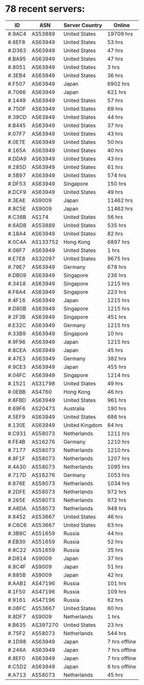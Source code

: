 # 78 recent servers:

| ID | ASN | Server Country | Online |
| ------ | ------ | ------ | ------ |
| #.9AC4 | AS53889 | United States | 19709 hrs |
| #.6EF8 | AS63949 | United States | 53 hrs |
| #.D363 | AS63949 | United States | 47 hrs |
| #.BA95 | AS63949 | United States | 47 hrs |
| #.8051 | AS63949 | United States | 3 hrs |
| #.3EB4 | AS63949 | United States | 36 hrs |
| #.F507 | AS63949 | Japan | 6902 hrs |
| #.7066 | AS63949 | Japan | 621 hrs |
| #.1449 | AS63949 | United States | 57 hrs |
| #.75DF | AS63949 | United States | 69 hrs |
| #.39CD | AS63949 | United States | 44 hrs |
| #.B445 | AS63949 | United States | 37 hrs |
| #.07F7 | AS63949 | United States | 43 hrs |
| #.0E7E | AS63949 | United States | 50 hrs |
| #.165A | AS63949 | United States | 40 hrs |
| #.DDA9 | AS63949 | United States | 43 hrs |
| #.285D | AS63949 | United States | 61 hrs |
| #.5B97 | AS63949 | United States | 574 hrs |
| #.DF53 | AS63949 | Singapore | 150 hrs |
| #.DCF9 | AS63949 | United States | 49 hrs |
| #.3EAE | AS9009 | Japan | 11462 hrs |
| #.8C5E | AS9009 | Japan | 11462 hrs |
| #.C36B | AS174 | United States | 56 hrs |
| #.6ADB | AS53889 | United States | 535 hrs |
| #.18A4 | AS63949 | United States | 82 hrs |
| #.0C4A | AS133752 | Hong Kong | 6897 hrs |
| #.06F7 | AS63949 | United States | 1 hrs |
| #.E7E8 | AS32097 | United States | 9675 hrs |
| #.79E7 | AS63949 | Germany | 678 hrs |
| #.DB09 | AS63949 | Singapore | 236 hrs |
| #.3418 | AS63949 | Singapore | 1215 hrs |
| #.F6A4 | AS63949 | Singapore | 223 hrs |
| #.4F16 | AS63949 | Japan | 1215 hrs |
| #.D80B | AS63949 | Singapore | 1215 hrs |
| #.2F3B | AS63949 | Singapore | 451 hrs |
| #.E32C | AS63949 | Germany | 1215 hrs |
| #.33B9 | AS63949 | Singapore | 10 hrs |
| #.9F96 | AS63949 | Japan | 1215 hrs |
| #.8CEA | AS63949 | Japan | 45 hrs |
| #.47E3 | AS63949 | Germany | 382 hrs |
| #.9CE3 | AS63949 | Japan | 455 hrs |
| #.04FC | AS63949 | Singapore | 1214 hrs |
| #.1521 | AS31798 | United States | 49 hrs |
| #.0EBB | AS4760 | Hong Kong | 46 hrs |
| #.6FBD | AS63949 | United States | 961 hrs |
| #.69F6 | AS20473 | Australia | 190 hrs |
| #.5EF9 | AS63949 | United States | 686 hrs |
| #.130E | AS63949 | United Kingdom | 84 hrs |
| #.C931 | AS58073 | Netherlands | 1211 hrs |
| #.FE4B | AS16276 | Germany | 1210 hrs |
| #.7177 | AS58073 | Netherlands | 1210 hrs |
| #.8F1F | AS58073 | Netherlands | 1207 hrs |
| #.4A30 | AS58073 | Netherlands | 1095 hrs |
| #.717D | AS16276 | Germany | 1053 hrs |
| #.876E | AS58073 | Netherlands | 1034 hrs |
| #.2DFE | AS58073 | Netherlands | 972 hrs |
| #.265E | AS58073 | Netherlands | 972 hrs |
| #.A6DA | AS58073 | Netherlands | 948 hrs |
| #.8452 | AS53667 | United States | 46 hrs |
| #.C6C6 | AS53667 | United States | 63 hrs |
| #.3B8C | AS51659 | Russia | 44 hrs |
| #.EB30 | AS51659 | Russia | 52 hrs |
| #.9C22 | AS51659 | Russia | 35 hrs |
| #.D814 | AS9009 | Japan | 37 hrs |
| #.8C4F | AS9009 | Japan | 51 hrs |
| #.885B | AS9009 | Japan | 42 hrs |
| #.AAB1 | AS47196 | Russia | 101 hrs |
| #.1F50 | AS47196 | Russia | 109 hrs |
| #.9161 | AS47196 | Russia | 62 hrs |
| #.08FC | AS53667 | United States | 60 hrs |
| #.8DF7 | AS9009 | Netherlands | 1 hrs |
| #.B635 | AS397270 | United States | 23 hrs |
| #.75F2 | AS58073 | Netherlands | 544 hrs |
| #.1D98 | AS63949 | Japan | 7 hrs offline |
| #.246A | AS63949 | Japan | 7 hrs offline |
| #.8EF0 | AS63949 | Japan | 7 hrs offline |
| #.C5D2 | AS63949 | Japan | 6 hrs offline |
| #.A713 | AS58073 | Netherlands | 45 hrs |

